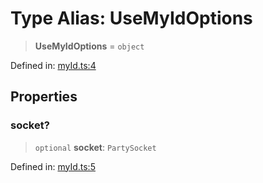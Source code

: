 # Type Alias: UseMyIdOptions

> **UseMyIdOptions** = `object`

Defined in: [myId.ts:4](https://github.com/benallfree/lab13/blob/9ac0af7da9640b4b5437ad34793eec1f82ae6b92/sdk/src/online/myId.ts#L4)

## Properties

### socket?

> `optional` **socket**: `PartySocket`

Defined in: [myId.ts:5](https://github.com/benallfree/lab13/blob/9ac0af7da9640b4b5437ad34793eec1f82ae6b92/sdk/src/online/myId.ts#L5)
